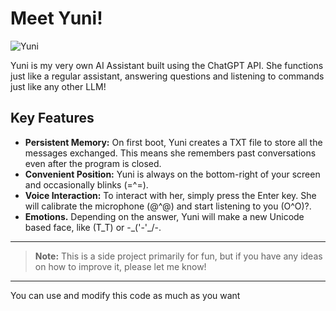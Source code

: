 # Meet Yuni!

![Yuni](https://imgur.com/l5BbPAZ.png)

Yuni is my very own AI Assistant built using the ChatGPT API. She functions just like a regular assistant, answering questions and listening to commands just like any other LLM!

## Key Features

- **Persistent Memory:** On first boot, Yuni creates a TXT file to store all the messages exchanged. This means she remembers past conversations even after the program is closed.
- **Convenient Position:** Yuni is always on the bottom-right of your screen and occasionally blinks (=^=).
- **Voice Interaction:** To interact with her, simply press the Enter key. She will calibrate the microphone (@^@) and start listening to you (O^O)?.
- **Emotions.** Depending on the answer, Yuni will make a new Unicode based face, like (T_T) or -\_('-'_/-.

---



> **Note:** This is a side project primarily for fun, but if you have any ideas on how to improve it, please let me know!



---

You can use and modify this code as much as you want
